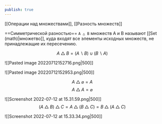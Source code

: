```yaml
---
publish: true
---
```


[[Операции над множествами]], [[Разность множеств]]

==Симметрической разностью== `A △ B` множеств A и B называют [[Set (math)|множетво]], куда входят все элементы исходных множеств, не принадлежащие их пересечению.

$$A \bigtriangleup B = (A ∖ B) \cup (B ∖ A)$$

![[Pasted image 20220712152716.png|500]]

![[Pasted image 20220712152953.png|500]]

$$ A \bigtriangleup \varnothing = A$$
$$ A \bigtriangleup A = \varnothing$$


![[Screenshot 2022-07-12 at 15.31.59.png|500]]
$$
(A\bigtriangleup B)\bigtriangleup C=A\bigtriangleup(B\bigtriangleup C)=B\bigtriangleup(A\bigtriangleup C)
$$

![[Screenshot 2022-07-12 at 15.33.34.png|500]]